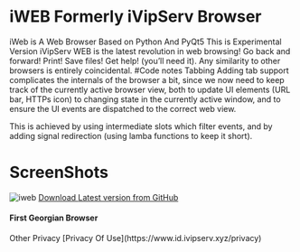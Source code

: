 # iWEB Formerly iVipServ Browser
iWeb is A Web Browser Based on Python And PyQt5 This is Experimental Version
iVipServ WEB is the latest revolution in web browsing! Go back and forward! Print! Save files! Get help! (you’ll need it). Any similarity to other browsers is entirely coincidental.
#Code notes
Tabbing
Adding tab support complicates the internals of the browser a bit, since we now need to keep track of the currently active browser view, both to update UI elements (URL bar, HTTPs icon) to changing state in the currently active window, and to ensure the UI events are dispatched to the correct web view.

This is achieved by using intermediate slots which filter events, and by adding signal redirection (using lamba functions to keep it short).
# ScreenShots
![iweb](https://www.pythonguis.com/examples/python-tabbed-web-browser/browser-tabbed-home.png)
<a href='https://id.ivipserv.xyz/dl/iweb' class='download-button'>
	Download
	<span>Latest version from GitHub</span>
</a>
<h4> First Georgian Browser </h4>
Other Privacy
[Privacy Of Use](https://www.id.ivipserv.xyz/privacy)
